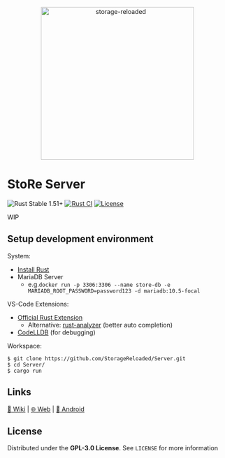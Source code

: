 <p align="center">
  <a href="https://github.com/StorageReloaded/Server">
    <img alt="storage-reloaded" width="350"
         src="https://raw.githubusercontent.com/StorageReloaded/Server/master/banner.svg?sanitize=true">
  </a>
</p>

# StoRe Server
![Rust Stable 1.51+](https://img.shields.io/badge/Rust%20Stable-1.51%2B-informational)
[![Rust CI](https://github.com/StorageReloaded/Server/actions/workflows/rust.yml/badge.svg)](https://github.com/StorageReloaded/Server/actions/workflows/rust.yml)
[![License](https://img.shields.io/github/license/StorageReloaded/Server)](https://github.com/StorageReloaded/Server/blob/master/LICENSE) 

WIP

## Setup development environment
System:
* [Install Rust](https://rustup.rs)
* MariaDB Server
	* e.g.``docker run -p 3306:3306 --name store-db -e MARIADB_ROOT_PASSWORD=password123 -d mariadb:10.5-focal`` 

VS-Code Extensions:
* [Official Rust Extension](https://marketplace.visualstudio.com/items?itemName=rust-lang.rust)
  * Alternative: [rust-analyzer](https://marketplace.visualstudio.com/items?itemName=matklad.rust-analyzer) (better auto completion)
* [CodeLLDB](https://marketplace.visualstudio.com/items?itemName=vadimcn.vscode-lldb) (for debugging)

Workspace:
```shell
$ git clone https://github.com/StorageReloaded/Server.git
$ cd Server/
$ cargo run
```

## Links
[:book: Wiki](https://github.com/StorageReloaded/StoRe/wiki)
|
[:globe_with_meridians: Web](https://github.com/StorageReloaded/Web)
|
[:iphone: Android](https://github.com/StorageReloaded/Android)

## License
Distributed under the **GPL-3.0 License**. See ``LICENSE`` for more information

